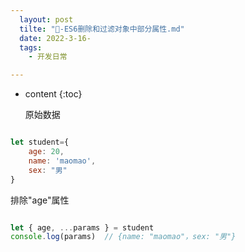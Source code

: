 ```yaml
---
  layout: post
  tilte: "🍇-ES6删除和过滤对象中部分属性.md"
  date: 2022-3-16-
  tags: 
    - 开发日常

---
```



* content
{:toc}


  原始数据
```js

let student={
    age: 20,
    name: 'maomao',
    sex: "男"
}

```
排除"age"属性
```js

let { age, ...params } = student
console.log(params)  // {name: "maomao"，sex: "男"}

```
